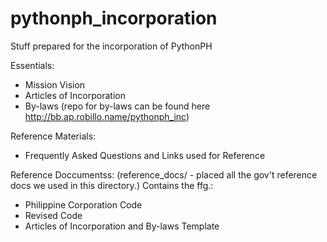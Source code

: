 pythonph_incorporation
======================

Stuff prepared for the incorporation of PythonPH

Essentials:
- Mission Vision
- Articles of Incorporation
- By-laws (repo for by-laws can be found here http://bb.ap.robillo.name/pythonph_inc)

Reference Materials:
- Frequently Asked Questions and Links used for Reference

Reference Doccumentss:
(reference_docs/ - placed all the gov't reference docs we used in this directory.) Contains the ffg.:
- Philippine Corporation Code
- Revised Code
- Articles of Incorporation and By-laws Template

